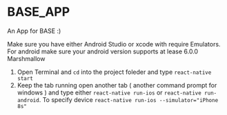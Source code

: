 # BASE_APP
An App for BASE :)

Make sure you have either Android Studio or xcode with require Emulators. For android make sure your android version supports at lease 6.0.0 Marshmallow  

1) Open Terminal and `cd` into the project foleder and type `react-native start`
2) Keep the tab running open another tab ( another command prompt for windows ) and type either `react-native run-ios` or `react-native run-android`. To specify device `react-native run-ios --simulator="iPhone 8s"`
